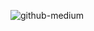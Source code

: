 

![github-medium](https://imgr.search.brave.com/lOGgiC1Db54dCrYqigOSUcP8Kfc2cC7ZJpRZ8iBZA4U/fit/1200/720/ce/1/aHR0cHM6Ly9zb3V0/aGZyb250Lm9yZy93/cC1jb250ZW50L3Vw/bG9hZHMvMjAxNy8w/Ni8xLURBWS1MRUZU/LmpwZw)
